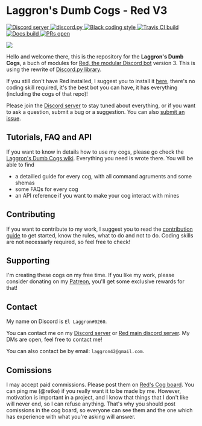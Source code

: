 # Laggron's Dumb Cogs - Red V3

<a href="https://discord.gg/WsTGeQM">
	<img src="https://discordapp.com/api/guilds/363008468602454017/embed.png" alt="Discord server">
</a>

<a href="https://github.com/Rapptz/discord.py">
    <img src="https://img.shields.io/badge/discord-py-blue.svg" alt="discord.py">
</a>

<a href="https://github.com/ambv/black">
    <img src="https://img.shields.io/badge/code%20style-black-000000.svg" alt="Black coding style">
</a>

<a href="https://travis-ci.org/retke/Laggrons-Dumb-Cogs">
    <img src="https://api.travis-ci.org/retke/Laggrons-Dumb-Cogs.svg?branch=v3" alt="Travis CI build">
</a>

<a href="http://laggrons-dumb-cogs.readthedocs.io/en/v3/?badge=v3">
    <img src="https://readthedocs.org/projects/laggrons-dumb-cogs/badge/?version=v3" alt="Docs build">
</a>

<a href="http://makeapullrequest.com">
    <img src="https://img.shields.io/badge/PRs-welcome-brightgreen.svg?style=flat-square" alt="PRs open">
</a>

![](https://github.com/retke/Laggrons-Dumb-Cogs/blob/master/.github/RESSOURCES/BANNERS/v3_branch.png)

Hello and welcome there, this is the repository for the **Laggron's Dumb Cogs**, a buch of modules for [Red, the modular Discord bot](https://github.com/Cog-Creators/Red-DiscordBot/tree/V3/master) version 3. This is using the rewrite of [Discord.py library](https://github.com/Rapptz/discord.py/tree/rewrite).

If you still don't have Red installed, I suggest you to install it [here](https://red-discordbot.readthedocs.io/en/v3-develop/), there's no coding skill required, it's the best bot you can have, it has everything (including the cogs of that repo)!

Please join the [Discord server](https://discord.gg/WsTGeQM) to stay tuned about everything, or if you want to ask a question, submit a bug or a suggestion. You can also [submit an issue](https://github.com/retke/Laggrons-Dumb-Cogs/issues/new/choose).

## Tutorials, FAQ and API

If you want to know in details how to use my cogs, please go check the [Laggron's Dumb Cogs wiki](https://github.com/retke/Laggrons-Dumb-Cogs/wiki). Everything you need is wrote there. You will be able to find

- a detailled guide for every cog, with all command agruments and some shemas
- some FAQs for every cog
- an API reference if you want to make your cog interact with mines

## Contributing

If you want to contribute to my work, I suggest you to read the [contribution guide](https://github.com/retke/Laggrons-Dumb-Cogs/blob/master/.github/CONTRIBUTING.md) to get started, know the rules, what to do and not to do. Coding skills are not necessarly required, so feel free to check!

## Supporting

I'm creating these cogs on my free time. If you like my work, please consider donating on my [Patreon](https://patreon.com/retke), you'll get some exclusive rewards for that!

## Contact

My name on Discord is `El Laggron#0260`.

You can contact me on my [Discord server](https://discord.gg/WsTGeQM) or [Red main discord server](https://discord.gg/red). My DMs are open, feel free to contact me!

You can also contact be by email: `laggron42@gmail.com`.

## Comissions

I may accept paid commissions. Please post them on [Red's Cog board](https://github.com/Cog-Creators/Cog-Board/blob/master/README.md). You can ping me (@retke) if you really want it to be made by me. However, motivation is important in a project, and I know that things that I don't like will never end, so I can refuse anything. That's why you should post comissions in the cog board, so everyone can see them and the one which has experience with what you're asking will answer.